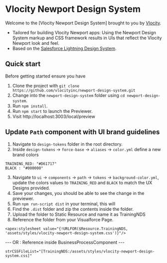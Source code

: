 # Vlocity Newport Design System

Welcome to the [Vlocity Newport Design System] brought to you by [Vlocity](https://vlocity.com).

* Tailored for building Vlocity Newport apps: Using the Newport Design System markup and CSS framework results in UIs that reflect the Vlocity Newport look and feel.
* Based on the [Salesforce Lightning Design System](https://lightningdesignsystem.com).

## Quick start

Before getting started ensure you have 

1. Clone the project with `git clone https://github.com/vlocityinc/newport-design-system.git`
2. Change into the `newport-design-system` folder using `cd newport-design-system`.
3. Run `npm install`. 
4. Run `npm start` to launch the Previewer.
5. Visit http://localhost:3003/local/preview

## Update `Path` component with UI brand guidelines
1. Navigate to `design-tokens` folder in the root directory.
2. Inside `design-tokens` -> `force-base` -> `aliases` -> `color.yml` define a new brand colors 
```
TRAINING_RED: "#D61717"
BLACK : "#000000"
```
3. Navigate to `ui` -> `components` -> `path` -> `tokens` -> `background-color.yml`, update the colors values to `TRAINING_RED` and `BLACK` to match the UX Designs provided.
4. Save your changes, you should be able to see the change in the previewer. 
5. Run `npm run-script dist` in your terminal, this will 
6. Find the `.dist` folder and zip the contents inside the folder.
7. Upload the folder to Static Resource and name it as TrainingNDS
8. Reference the folder from your Visualforce Page.
```
<apex:stylesheet value="{!URLFOR($Resource.TrainingNDS, 'assets/styles/vlocity-newport-design-system.css')}"/>
```
--- OR : Reference inside BusinessProcessComponent ---
```
strCSSFileList="[TrainingNDS:/assets/styles/vlocity-newport-design-system.css]"
```
